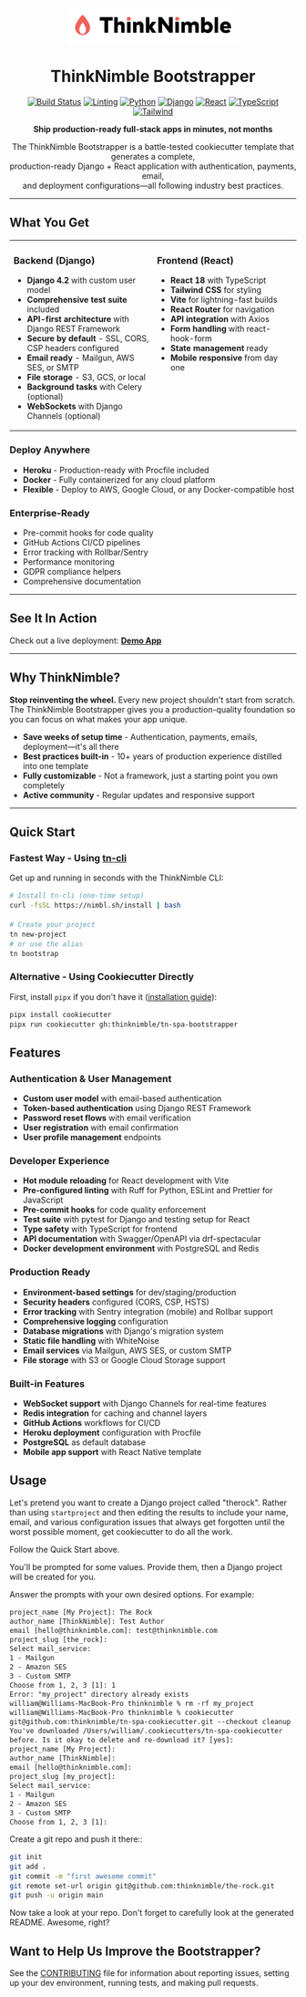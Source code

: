 <p align="center">
  <a href="https://thinknimble.com">
    <img src="assets/thinknimble-logo.png" alt="ThinkNimble Logo" width="300">
  </a>
</p>

<h1 align="center">ThinkNimble Bootstrapper</h1>

<p align="center">
  <a href="https://github.com/thinknimble/tn-spa-bootstrapper/actions/workflows/pytest.yml"><img src="https://github.com/thinknimble/tn-spa-bootstrapper/actions/workflows/pytest.yml/badge.svg" alt="Build Status"></a>
  <a href="https://github.com/thinknimble/tn-spa-bootstrapper/actions/workflows/linting.yml"><img src="https://github.com/thinknimble/tn-spa-bootstrapper/actions/workflows/linting.yml/badge.svg" alt="Linting"></a>
  <a href="https://www.python.org/"><img src="https://img.shields.io/badge/Python-3.12-3776AB" alt="Python"></a>
  <a href="https://www.djangoproject.com/"><img src="https://img.shields.io/badge/Django-4.2-092E20" alt="Django"></a>
  <a href="https://reactjs.org/"><img src="https://img.shields.io/badge/React-18-61DAFB" alt="React"></a>
  <a href="https://www.typescriptlang.org/"><img src="https://img.shields.io/badge/TypeScript-5-3178C6" alt="TypeScript"></a>
  <a href="https://tailwindcss.com/"><img src="https://img.shields.io/badge/Tailwind-3-06B6D4" alt="Tailwind"></a>
</p>

<p align="center">
  <b>Ship production-ready full-stack apps in minutes, not months</b>
</p>

<p align="center">
  The ThinkNimble Bootstrapper is a battle-tested cookiecutter template that generates a complete,<br>
  production-ready Django + React application with authentication, payments, email,<br>
  and deployment configurations—all following industry best practices.
</p>

---

## What You Get

<table>
<tr>
<td width="50%" valign="top">

### Backend (Django)

- **Django 4.2** with custom user model
- **Comprehensive test suite** included
- **API-first architecture** with Django REST Framework
- **Secure by default** - SSL, CORS, CSP headers configured
- **Email ready** - Mailgun, AWS SES, or SMTP
- **File storage** - S3, GCS, or local
- **Background tasks** with Celery (optional)
- **WebSockets** with Django Channels (optional)

</td>
<td width="50%" valign="top">

### Frontend (React)

- **React 18** with TypeScript
- **Tailwind CSS** for styling
- **Vite** for lightning-fast builds
- **React Router** for navigation
- **API integration** with Axios
- **Form handling** with react-hook-form
- **State management** ready
- **Mobile responsive** from day one

</td>
</tr>
</table>

### Deploy Anywhere

- **Heroku** - Production-ready with Procfile included
- **Docker** - Fully containerized for any cloud platform
- **Flexible** - Deploy to AWS, Google Cloud, or any Docker-compatible host

### Enterprise-Ready

- Pre-commit hooks for code quality
- GitHub Actions CI/CD pipelines
- Error tracking with Rollbar/Sentry
- Performance monitoring
- GDPR compliance helpers
- Comprehensive documentation

---

## See It In Action

Check out a live deployment: **[Demo App](https://tn-spa-bootstrapper-staging.herokuapp.com/)**

---

## Why ThinkNimble?

**Stop reinventing the wheel.** Every new project shouldn't start from scratch. The ThinkNimble Bootstrapper gives you a production-quality foundation so you can focus on what makes your app unique.

- **Save weeks of setup time** - Authentication, payments, emails, deployment—it's all there
- **Best practices built-in** - 10+ years of production experience distilled into one template
- **Fully customizable** - Not a framework, just a starting point you own completely
- **Active community** - Regular updates and responsive support

---

## Quick Start

### Fastest Way - Using [tn-cli](https://github.com/thinknimble/tn-cli)

Get up and running in seconds with the ThinkNimble CLI:

```bash
# Install tn-cli (one-time setup)
curl -fsSL https://nimbl.sh/install | bash

# Create your project
tn new-project
# or use the alias
tn bootstrap
```

### Alternative - Using Cookiecutter Directly

First, install `pipx` if you don't have it ([installation guide](https://pipx.pypa.io/stable/installation/#installing-pipx)):

```bash
pipx install cookiecutter
pipx run cookiecutter gh:thinknimble/tn-spa-bootstrapper
```

## Features

### Authentication & User Management

- **Custom user model** with email-based authentication
- **Token-based authentication** using Django REST Framework
- **Password reset flows** with email verification
- **User registration** with email confirmation
- **User profile management** endpoints

### Developer Experience

- **Hot module reloading** for React development with Vite
- **Pre-configured linting** with Ruff for Python, ESLint and Prettier for JavaScript
- **Pre-commit hooks** for code quality enforcement
- **Test suite** with pytest for Django and testing setup for React
- **Type safety** with TypeScript for frontend
- **API documentation** with Swagger/OpenAPI via drf-spectacular
- **Docker development environment** with PostgreSQL and Redis

### Production Ready

- **Environment-based settings** for dev/staging/production
- **Security headers** configured (CORS, CSP, HSTS)
- **Error tracking** with Sentry integration (mobile) and Rollbar support
- **Comprehensive logging** configuration
- **Database migrations** with Django's migration system
- **Static file handling** with WhiteNoise
- **Email services** via Mailgun, AWS SES, or custom SMTP
- **File storage** with S3 or Google Cloud Storage support

### Built-in Features

- **WebSocket support** with Django Channels for real-time features
- **Redis integration** for caching and channel layers
- **GitHub Actions** workflows for CI/CD
- **Heroku deployment** configuration with Procfile
- **PostgreSQL** as default database
- **Mobile app support** with React Native template

## Usage

Let's pretend you want to create a Django project called "therock". Rather than using `startproject` and then editing the results to include your name, email, and various configuration issues that always get forgotten until the worst possible moment, get cookiecutter to do all the work.

Follow the Quick Start above.

You'll be prompted for some values. Provide them, then a Django project will be created for you.

Answer the prompts with your own desired options. For example:

    project_name [My Project]: The Rock
    author_name [ThinkNimble]: Test Author
    email [hello@thinknimble.com]: test@thinknimble.com
    project_slug [the_rock]:
    Select mail_service:
    1 - Mailgun
    2 - Amazon SES
    3 - Custom SMTP
    Choose from 1, 2, 3 [1]: 1
    Error: "my_project" directory already exists
    william@Williams-MacBook-Pro thinknimble % rm -rf my_project
    william@Williams-MacBook-Pro thinknimble % cookiecutter git@github.com:thinknimble/tn-spa-cookiecutter.git --checkout cleanup
    You've downloaded /Users/william/.cookiecutters/tn-spa-cookiecutter before. Is it okay to delete and re-download it? [yes]:
    project_name [My Project]:
    author_name [ThinkNimble]:
    email [hello@thinknimble.com]:
    project_slug [my_project]:
    Select mail_service:
    1 - Mailgun
    2 - Amazon SES
    3 - Custom SMTP
    Choose from 1, 2, 3 [1]:

Create a git repo and push it there::

```bash
git init
git add .
git commit -m "first awesome commit"
git remote set-url origin git@github.com:thinknimble/the-rock.git
git push -u origin main
```

Now take a look at your repo. Don't forget to carefully look at the generated README. Awesome, right?

## Want to Help Us Improve the Bootstrapper?

See the [CONTRIBUTING] file for information about reporting issues, setting up your dev environment, running tests, and making pull requests.

[CONTRIBUTING]: ./CONTRIBUTING.md
